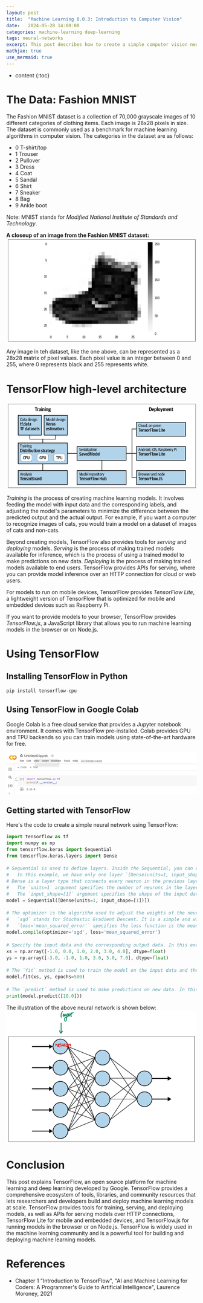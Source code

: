 ```yaml
---
layout: post
title:  "Machine Learning 0.0.3: Introduction to Computer Vision"
date:   2024-05-28 14:00:00
categories: machine-learning deep-learning 
tags: neural-networks
excerpt: This post describes how to create a simple computer vision neural network using the Fashion MNIST dataset.
mathjax: true
use_mermaid: true
---
```


* content
{:toc}

# The Data: Fashion MNIST
The Fashion MNIST dataset is a collection of 70,000 grayscale images of 10 different categories of clothing items. Each image is 28x28 pixels in size. The dataset is commonly used as a benchmark for machine learning algorithms in computer vision. The categories in the dataset are as follows:  
- 0 T-shirt/top
- 1 Trouser
- 2 Pullover
- 3 Dress
- 4 Coat
- 5 Sandal
- 6 Shirt
- 7 Sneaker
- 8 Bag
- 9 Ankle boot

Note: MNIST stands for _Modified National Institute of Standards and Technology_.

<strong>A closeup of an image from the Fashion MNIST dataset:</strong>  
![A Closeup](/assets/images/ML/003/closeup.png)  

Any image in teh dataset, like the one above, can be represented as a 28x28 matrix of pixel values. Each pixel value is an integer between 0 and 255, where 0 represents black and 255 represents white.
# TensorFlow high-level architecture
![TensorFlow high-level architecture](/assets/images/ML/002/tensorflow-architecture.png)

_Training_ is the process of creating machine learning models. It involves feeding the model with input data and the corresponding labels, and 
adjusting the model's parameters to minimize the difference between the predicted output and the actual output. 
For example, if you want a computer to recognize images of cats, you would train a model on a dataset of images of cats and non-cats.

Beyond creating models, TensorFlow also provides tools for _serving_ and _deploying_ models. _Serving_ is the process of making trained models available for
inference, which is the process of using a trained model to make predictions on new data. _Deploying_ is the process of making trained models available to end users.
TensorFlow provides APIs for serving, where you can provide model inference over an HTTP connection for cloud or web users.   

For models to run on mobile devices, TensorFlow provides _TensorFlow Lite_, a lightweight version of TensorFlow that is optimized for mobile and embedded devices such as Raspberry Pi.  

If you want to provide models to your browser, TensorFlow provides _TensorFlow.js_, a JavaScript library that allows you to run machine learning models in the browser or on Node.js.  

# Using TensorFlow  

## Installing TensorFlow in Python

```bash
pip install tensorflow-cpu
```

## Using TensorFlow in Google Colab
Google Colab is a free cloud service that provides a Jupyter notebook environment. It comes with TensorFlow pre-installed. Colab provides GPU and TPU backends so you 
can train models using state-of-the-art hardware for free.

![Google Colab](/assets/images/ML/002/colab.png)

## Getting started with TensorFlow

Here's the code to create a simple neural network using TensorFlow:

```python
import tensorflow as tf
import numpy as np
from tensorflow.keras import Sequential
from tensorflow.keras.layers import Dense

# Sequential is used to define layers. Inside the Sequential, you can define the layers of the neural network. 
#   In this example, we have only one layer `[Dense(units=1, input_shape=[1])]`.
# Dense is a layer type that connects every neuron in the previous layer to every neuron in the current layer.
#   The `units=1` argument specifies the number of neurons in the layer. In this case, we have only one neuron.
#   The `input_shape=[1]` argument specifies the shape of the input data. In this case, the input data is a single number.
model = Sequential([Dense(units=1, input_shape=[1])])

# The optimizer is the algorithm used to adjust the weights of the neural network during training to minimize the loss.
#   `sgd` stands for Stochastic Gradient Descent. It is a simple and widely used optimizer.
#   `loss='mean_squared_error'` specifies the loss function is the mean squared error. It is used to measure the difference between the predicted output and the actual output.
model.compile(optimizer='sgd', loss='mean_squared_error')

# Specify the input data and the corresponding output data. In this example, we are trying to learn the function y = 2x - 1.
xs = np.array([-1.0, 0.0, 1.0, 2.0, 3.0, 4.0], dtype=float)
ys = np.array([-3.0, -1.0, 1.0, 3.0, 5.0, 7.0], dtype=float)

# The `fit` method is used to train the model on the input data and the corresponding output data.
model.fit(xs, ys, epochs=500)

# The `predict` method is used to make predictions on new data. In this example, we are predicting the output for x = 10.
print(model.predict([10.0]))
```
The illustration of the above neural network is shown below:
![Neural Network](/assets/images/ML/002/nn.png)


# Conclusion
This post explains TensorFlow, an open source platform for machine learning and deep learning developed by Google. TensorFlow provides a comprehensive ecosystem of tools, libraries, and community resources that lets researchers and developers build and deploy machine learning models at scale. TensorFlow provides tools for training, serving, and deploying models, as well as APIs for serving models over HTTP connections, TensorFlow Lite for mobile and embedded devices, and TensorFlow.js for running models in the browser or on Node.js. TensorFlow is widely used in the machine learning community and is a powerful tool for building and deploying machine learning models.

# References
- Chapter 1 "Introduction to TensorFlow", "AI and Machine Learning for Coders: A Programmer's Guide to Artificial Intelligence", Laurence Moroney, 2021